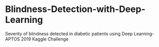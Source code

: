 # Blindness-Detection-with-Deep-Learning
Severity of blindness detected in diabetic patients using Deep Learning- APTOS 2019 Kaggle Challenge
